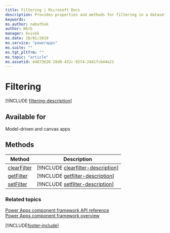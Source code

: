 ```yaml
---
title: Filtering | Microsoft Docs
description: Provides properties and methods for filtering in a dataset.
keywords:
ms.author: nabuthuk
author: Nkrb
manager: kvivek
ms.date: 10/01/2019
ms.service: "powerapps"
ms.suite: ""
ms.tgt_pltfrm: ""
ms.topic: "article"
ms.assetid: e4673628-28d9-432c-92f4-24d1fcb44e21
---
```


# Filtering

[!INCLUDE [filtering-description](includes/filtering-description.md)]

## Available for

Model-driven and canvas apps

## Methods

| Method                                  | Description                                                                         |
| --------------------------------------- | ----------------------------------------------------------------------------------- |
| [clearFilter](filtering/clearfilter.md) | [!INCLUDE [clearfilter-description](filtering/includes/clearfilter-description.md)] |
| [getFilter](filtering/getfilter.md)     | [!INCLUDE [getfilter-description](filtering/includes/getfilter-description.md)]     |
| [setFilter](filtering/setfilter.md)     | [!INCLUDE [setfilter-description](filtering/includes/setfilter-description.md)]     |

### Related topics

[Power Apps component framework API reference](../reference/index.md)<br/>
[Power Apps component framework overview](../overview.md)

[!INCLUDE[footer-include](../../../includes/footer-banner.md)]
